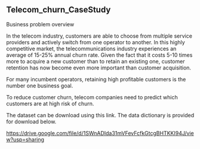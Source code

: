 ## Telecom_churn_CaseStudy

Business problem overview


In the telecom industry, customers are able to choose from multiple service providers and actively switch from one operator to another. In this highly competitive market, the telecommunications industry experiences an average of 15-25% annual churn rate. Given the fact that it costs 5-10 times more to acquire a new customer than to retain an existing one, customer retention has now become even more important than customer acquisition.

 

For many incumbent operators, retaining high profitable customers is the number one business goal.

 

To reduce customer churn, telecom companies need to predict which customers are at high risk of churn.

The dataset can be download using this link. The data dictionary is provided for download below.

https://drive.google.com/file/d/1SWnADIda31mVFevFcfkGtcgBHTKKI94J/view?usp=sharing
